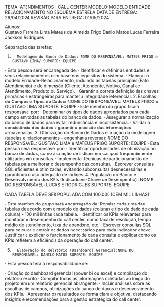 TEMA: ATENDIMENTOS - CALL CENTER
MODELO: MODELO ENTIDADE-RELACIONAMENTO NO ESQUEMA ESTRELA
DATA DE ENTREGA: 29/04/2024
REVISÃO PARA ENTREGA: 01/05/2024


Alunos: 	
Gustavo Ferreira Lima
Mateus de Almeida Frigo
Danilo Matos
Lucas Ferreira
Jackson Rodrigues


Separação das tarefas:
1.       Modelagem do Banco de Dados: NOME DO RESPONSÁVEL: MATEUS FRIGO e GUSTAVO LIMA/ SUPORTE: EQUIPE
·        Esta pessoa será encarregada de:
·        Identificar e definir as entidades e seus relacionamentos com base nos requisitos do sistema.
·        Elaborar o modelo Entidade-Relacionamento, incluindo as tabelas principais (Fato Atendimento) e de dimensão (Cliente, Atendente, Motivo, Canal de Atendimento, Produto ou Serviço).
·        Garantir a correta definição das chaves primárias e estrangeiras para manter a integridade referencial.
2.       Escolhas de Campos e Tipos de Dados: NOME DO RESPONSÁVEL: MATEUS FRIGO e GUSTAVO LIMA SUPORTE:  EQUIPE
·        Este membro do grupo ficará responsável por:
·        Determinar os tipos de dados apropriados para cada campo em todas as tabelas do banco de dados.
·        Assegurar a normalização do banco de dados para evitar redundância e inconsistência.
·        Validar a consistência dos dados e garantir a precisão das informações armazenadas.
3.       Otimização do Banco de Dados e criação da modelagem (tabelas e relacionamentos - engenharia reversa): NOME DO RESPONSÁVEL: GUSTAVO LIMA e MATEUS FRIGO SUPORTE: EQUIPE
·        Esta pessoa será responsável por:
·        Identificar oportunidades de otimização no banco de dados, como a criação de índices em campos frequentemente utilizados em consultas.
·        Implementar técnicas de particionamento de tabelas para melhorar o desempenho das consultas.
·        Escrever consultas SQL eficientes e otimizadas, evitando subconsultas desnecessárias e garantindo o uso adequado de índices.
4.      População do Banco e  Desenvolvimento dos KPIs (Indicadores-Chave de Desempenho) : NOME DO RESPONSÁVEL: LUCAS E RODRIGUES SUPORTE: EQUIPE

CADA TABELA DEVE SER POPULADA COM 100.000 (CEM MIL LINHAS)


·        Este membro do grupo será encarregado de:
Popular cada uma das tabelas de acordo com o modelo de dados (colunas e tipo de dado de cada coluna) - 100 mil linhas cada tabela.
·        Identificar os KPIs relevantes para monitorar o desempenho do call center, como taxa de resolução, tempo médio de atendimento, taxa de abandono, etc.
·        Escrever consultas SQL para calcular e extrair os dados necessários para cada indicador-chave.
·        Justificar e explicar o funcionamento de cada consulta e explicar como os KPIs refletem a eficiência da operação do call center.


5.       Elaboração do Relatório (Dashboard) Gerencial:NOME DO RESPONSÁVEL: DANILO MATOS SUPORTE: EQUIPE
·        Esta pessoa terá a responsabilidade de:


·        Criação do dashboard gerencial (power bi ou excel) e compilação do relatório escrito
·        Compilar todas as informações coletadas ao longo do projeto em um relatório gerencial abrangente.
·        Incluir análises sobre as escolhas de campos, otimizações do banco de dados e desenvolvimento dos KPIs.
·        Apresentar os resultados de forma clara e objetiva, destacando insights e recomendações para a gestão estratégica do call center.
